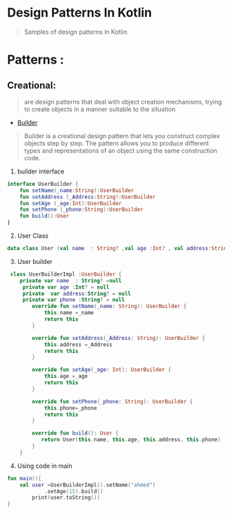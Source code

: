 # Design Patterns In Kotlin
> Samples of design patterns in Kotlin.
 
# Patterns :
## Creational:
> are design patterns that deal with object creation mechanisms, trying to create objects in a manner suitable to the situation
* [Builder](https://github.com/ahmedsamir9/DesignPatternsInkotlin-/tree/master/src/Builder)
> Builder is a creational design pattern that lets you construct complex objects step by step. The pattern allows you to produce different types and representations of an object using the same construction code.
1. builder interface 
```kotlin
interface UserBuilder {
    fun setName(_name:String):UserBuilder
    fun setAddress (_Address:String):UserBuilder
    fun setAge (_age:Int):UserBuilder
    fun setPhone (_phone:String):UserBuilder
    fun build():User
}
```
2. User Class 
``` kotlin
data class User (val name  : String? ,val age :Int? , val address:String?,val phone :String?) {}
```
3. User builder
```kotlin
 class UserBuilderImpl :UserBuilder {
    private var name  : String? =null
     private var age :Int? = null
     private  var address:String? = null
     private var phone :String? = null
        override fun setName(_name: String): UserBuilder {
            this.name =_name
            return this
        }

        override fun setAddress(_Address: String): UserBuilder {
            this.address =_Address
            return this
        }

        override fun setAge(_age: Int): UserBuilder {
            this.age =_age
            return this
        }

        override fun setPhone(_phone: String): UserBuilder {
            this.phone=_phone
            return this
        }

        override fun build(): User {
           return User(this.name, this.age, this.address, this.phone)
        }
    }
```
4. Using code in main 
```kotlin 
fun main(){
    val user =UserBuilderImpl().setName("ahmed")
            .setAge(15).build()
        print(user.toString())
}
```

